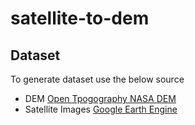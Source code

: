 # satellite-to-dem

## Dataset
To generate dataset use the below source
- DEM [Open Tpogography NASA DEM](https://portal.opentopography.org/datasetMetadata?otCollectionID=OT.032021.4326.2)
- Satellite Images [Google Earth Engine](https://code.earthengine.google.com/)
